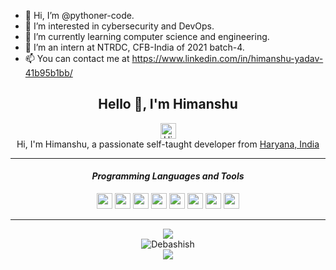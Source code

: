 - 👋 Hi, I’m @pythoner-code.
- 👀 I’m interested in cybersecurity and DevOps.
- 🌱 I’m currently learning computer science and engineering.
- 💞️ I’m an intern at NTRDC, CFB-India of 2021 batch-4.
- 📫 You can contact me at https://www.linkedin.com/in/himanshu-yadav-41b95b1bb/

<!---
pythoner-code/pythoner-code is a ✨ special ✨ repository because its `README.md` (this file) appears on your GitHub profile.
You can click the Preview link to take a look at your changes.
--->
<div align="center">
    <h2> Hello 👋, I'm Himanshu </h2>
    <a href="https://www.instagram.com/yadav_hima_nshu_">
    <img alt="Himanshu's Instagram" width="25px" src="https://raw.githubusercontent.com/pythoner-code/pythoner-code/master/assets/instagram.svg">
    </a>
    <br>
    Hi, I'm Himanshu, a passionate self-taught developer from <a href="https://www.google.com/maps/search/?api=1&query=Haryana,India">Haryana, India</a>
    <hr>
    <h4> <i> Programming Languages and Tools </i> </h4>
    <code><img width="25px" src="https://raw.githubusercontent.com/pythoner-code/pythoner-code/master/assets/c.svg"></code>
    <code><img width="25px" src="https://raw.githubusercontent.com/pythoner-code/pythoner-code/master/assets/cpp.svg"></code>
    <code><img width="25px" src="https://raw.githubusercontent.com/pythoner-code/pythoner-code/master/assets/html.svg"></code>
    <code><img width="25px" src="https://raw.githubusercontent.com/pythoner-code/pythoner-code/master/assets/css.svg"></code>
    <code><img width="25px" src="https://raw.githubusercontent.com/pythoner-code/pythoner-code/master/assets/javascript.svg"></code>
    <code><img width="25px" src="https://raw.githubusercontent.com/pythoner-code/pythoner-code/master/assets/nodejs.svg"></code>
    <code><img width="25px" src="https://raw.githubusercontent.com/pythoner-code/pythoner-code/master/assets/git.svg"></code>
    <code><img width="25px" src="https://raw.githubusercontent.com/pythoner-code/pythoner-code/master/assets/visualstudiocode.svg"></code>
    <hr>
    <img src="https://github-readme-stats.vercel.app/api?username=pythoner-code&show_icons=true&hide_border=true&theme=dark&count_private=true">
    <br>
    <img align="center" src="https://github-readme-streak-stats.herokuapp.com/?user=pythoner-code&theme=dark" alt="Debashish" />
    <br>
    <img src="https://github-readme-stats.vercel.app/api/top-langs/?username=pythoner-code&layout=compact&langs_count=8&theme=dark">
    
</div>
